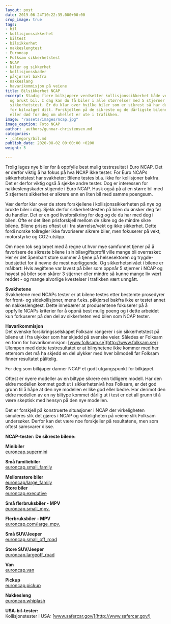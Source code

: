 ```yaml
---
layout: post
date: 2019-06-24T10:22:35.000+00:00
crop_image: true
tags:
- bil
- kollisjonssikkerhet
- biltest
- bilsikkerhet
- nakkeslengtest
- Euroncap
- Folksam sikkerhetstest
- NCAP
- biler og sikkerhet
- kollisjonsskader
- påkjørsel bakfra
- nakkeslang
- havarikommisjon på veiene
title: Bilsikkerhet NCAP
excerpt: Stadig flere bilkjøpere verdsetter kollisjonssikkerhet både ved kjøp av ny
  og brukt bil. I dag kan du få biler i alle størrelser med 5 stjerner i Euro NCAPs
  sikkerhetstest. Er du klar over hvilke biler som er sikrest så har du et godt utgangspunkt
  for bilvalget ditt. Forskjellen på de sikreste og de dårligste bilene kan bety liv
  eller død for deg om uhellet er ute i trafikken.
image: "/assets/images/ncap.jpg"
image_caption: Foto NCAP
author: _authors/gunnar-christensen.md
categories:
- _category/bil.md
publish_date: 2020-08-02 00:00:00 +0200
weight: 5

---
```

Trolig lages nye biler for å oppfylle best mulig testresultat i Euro NCAP. Det er derfor viktig å ha fokus på hva NCAP ikke tester. For Euro NCAPs sikkerhetstest har svakheter: Bilene testes bl.a. ikke for kollisjoner bakfra. Det er derfor viktig også å sjekke andre tester. Dog er interessen for nakkeslengskader stigende i Euro NCAP. Husk også på at en større bil med 5 stjerners sikkerhet er sikrere enn en liten bil med samme poengsum.

Vær derfor klar over de store forskjellene i kollisjonssikkerheten på nye og brukte biler i dag. Sjekk derfor sikkerhetstesten på bilen du ønsker deg før du handler. Det er en god livsforsikring for deg og de du har med deg i bilen. Ofte er det liten prisforskjell mellom de sikre og de mindre sikre bilene. Bilene prises oftest ut i fra størrelse/vekt og ikke sikkerhet. Dette fordi norske tollregler ikke favoriserer sikrere biler, men fokuserer på vekt, motorstyrke og CO2-utslipp.

Om noen tok seg bryet med å regne ut hvor mye samfunnet tjener på å favorisere de sikreste bilene i sin bilavgiftsprofil ville mange bli overrasket: Her er det åpenbart store summer å tjene på helsesektoren og trygde-budsjettet for å nevne de mest nærliggende. Og sikkerhetsnivået i bilene er målbart: Hvis avgiftene var lavest på biler som oppnår 5 stjerner i NCAP og høyest på biler som skårer 3 stjerner eller mindre så kunne mange liv vært reddet - og mange alvorlige kvestelser i trafikken vært unngått.

**Svakhetene**  
Svakhetene med NCAPs tester er at bilene testes etter bestemte prosedyrer for front- og sidekollisjoner, mens f.eks. påkjørsel bakfra ikke er testet annet en nakkeslengtest. Dette innebærer at produsentene fokuserer på å oppfylle NCAPs kriterier for å oppnå best mulig poeng og i dette arbeidet kun forkuserer på den del av sikkerheten ved bilen som NCAP tester.

**Havarikommisjon**  
Det svenske forsikringsselskapet Folksam rangerer i sin sikkerhetstest på bilene ut i fra ulykker som har skjedd på svenske veier. Således er Folksam en form for havarikommisjon: [www.folksam.se](http://www.folksam.se/) Ulempen med dette testresultatet er at bilnyhetene ikke kommer med her ettersom det må ha skjedd en del ulykker med hver bilmodell før Folksam finner resultatet pålitelig.

For deg som bilkjøper danner NCAP et godt utgangspunkt for bilkjøpet.

Oftest er nyere modeller av en biltype sikrere enn tidligere modell. Har den eldre modellen kommet godt ut i sikkerhetsnivå hos Folksam, er det god grunn til å håpe at den nye modellen er like god eller bedre. Har derimot den eldre modellen av en ny biltype kommet dårlig ut i test er det all grunn til å være skeptisk med hensyn på den nye modellen.

Det er forskjell på konstruerte situasjoner i NCAP der virkeligheten simuleres slik det gjøres i NCAP og virkeligheten på veiene slik Folksam undersøker. Derfor kan det være noe forskjeller på resultatene, men som oftest samsvarer disse.

**NCAP-tester: De sikreste bilene:**

**Minibiler**  
[euroncap.supermini](http://www.euroncap.com/supermini.aspx)

**Små familiebiler**  
[euroncap.small_family](http://www.euroncap.com/small_family_car.aspx)

**Mellomstore biler**  
[euroncap/large_family](http://www.euroncap.com/large_family_car.aspx)  
**Store biler**  
[euroncap.executive](http://www.euroncap.com/executive.aspx)

**Små flerbruksbiler - MPV**  
[euroncap.small_mpv.](http://www.euroncap.com/small_mpv.aspx)

**Flerbruksbiler - MPV**  
[euroncap.com/large_mpv.](http://www.euroncap.com/large_mpv.aspx)

**Små SUV/Jeeper**  
[euroncap.small_off_road](http://www.euroncap.com/small_off_road_4_4.aspx)

**Store SUV/Jeeper**  
[euroncap.largeoff_road](http://www.euroncap.com/large_off_road_4_4.aspx)

**Van**  
[euroncap.van](http://www.euroncap.com/van.aspx)

**Pickup**  
[euroncap.pickup](http://www.euroncap.com/pickup.aspx)

**Nakkesleng**  
[euroncap.whiplash](http://www.euroncap.com/whiplash.aspx)

**USA-bil-tester:**  
Kollisjonstester i USA: [www.safercar.gov/](http://www.safercar.gov/)